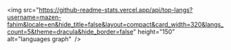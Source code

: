 
<img src="https://github-readme-stats.vercel.app/api/top-langs?username=mazen-fahim&locale=en&hide_title=false&layout=compact&card_width=320&langs_count=5&theme=dracula&hide_border=false" height="150" alt="languages graph"  />

